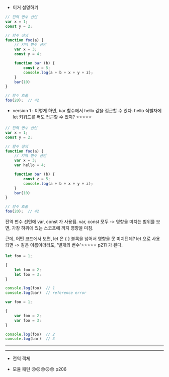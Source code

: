 
- 이거 설명하기 
``` js 
// 전역 변수 선언
var x = 1;
const y = 2; 

// 함수 정의 
function foo(a) {
	// 지역 변수 선언
	var x = 3;
	const y = 4;

	function bar (b) {
		const z = 5;
		console.log(a + b + x + y + z);
	}
	bar(10)
}

// 함수 호출 
foo(20);  // 42
```


- version 1 : 이렇게 하면, bar 함수에서 hello 값을 접근할 수 있다. hello 식별자에 let 키워드를 써도 접근할 수 있지? ⭐⭐⭐⭐⭐ 
``` js 
// 전역 변수 선언
var x = 1;
const y = 2; 

// 함수 정의 
function foo(a) {
	// 지역 변수 선언
	var x = 3;
	var hello = 4;

	function bar (b) {
		const z = 5;
		console.log(a + b + x + y + z);
	}
	bar(10)
}

// 함수 호출 
foo(20);  // 42
```





전역 변수 선언에 var, const 가 사용됨. 
var, const 모두 -> 영향을 미치는 범위를 보면, 가장 하위에 있는 스코프에 까지 영향을 미침. 

근데, 어떤 코드에서 보면, 
let 은 { } 블록을 넘어서 영향을 못 미치던데? 
let 으로 사용되면 -> 같은 이름이더라도, '별개의 변수'⭐⭐⭐⭐⭐  p211 가 된다. 
``` js
let foo = 1; 

{
	let foo = 2;
	let foo = 3; 
}

console.log(foo)  // 1
console.log(bar)  // reference error
```


``` js
var foo = 1; 

{
	var foo = 2;
	var foo = 3; 
}

console.log(foo)  // 2
console.log(bar)  // 3
```


---










---


- 전역 객체 


- 모듈 패턴 😥😥😥😥😥 p206



